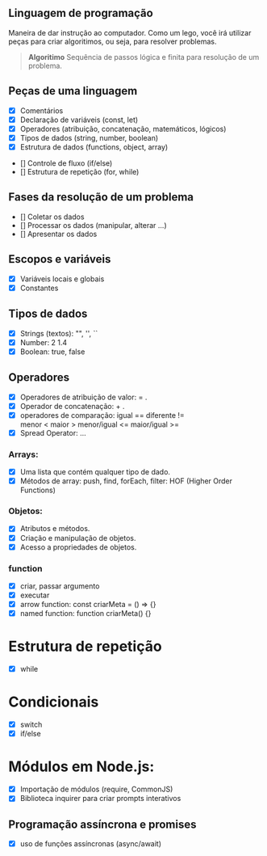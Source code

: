 ## Linguagem de programação

Maneira de dar instrução ao computador.
Como um lego, você irá utilizar peças para criar algoritimos, ou seja, para resolver problemas.

> **Algoritimo** Sequência de passos lógica e finita para resolução de um problema.

## Peças de uma linguagem

- [x] Comentários
- [x] Declaração de variáveis (const, let)
- [x] Operadores (atribuição, concatenação, matemáticos, lógicos)
- [x] Tipos de dados (string, number, boolean)
- [x] Estrutura de dados (functions, object, array)
- [] Controle de fluxo (if/else)
- [] Estrutura de repetição (for, while)

## Fases da resolução de um problema

- [] Coletar os dados
- [] Processar os dados (manipular, alterar ...)
- [] Apresentar os dados

## Escopos e variáveis

- [x] Variáveis locais e globais
- [x] Constantes

## Tipos de dados

- [x] Strings (textos): "", '', ``
- [x] Number: 2 1.4
- [x] Boolean: true, false

## Operadores

- [x] Operadores de atribuição de valor: = .
- [x] Operador de concatenação: + .
- [x] operadores de comparação: 
    igual == 
    diferente !=  
    menor < 
    maior > 
    menor/igual <= 
    maior/igual >=
- [x] Spread Operator: ...

### Arrays:

- [x] Uma lista que contém qualquer tipo de dado.
- [x] Métodos de array: push, find, forEach, filter: HOF (Higher Order Functions)

### Objetos:

- [x] Atributos e métodos.
- [x] Criação e manipulação de objetos.
- [x] Acesso a propriedades de objetos.

### function

- [x] criar, passar argumento
- [x] executar
- [x] arrow function: 
    const criarMeta = () => {}
- [x] named function:
    function criarMeta() {}

# Estrutura de repetição

- [x] while

# Condicionais

- [x] switch
- [x] if/else

# Módulos em Node.js:

- [x] Importação de módulos (require, CommonJS)
- [x] Biblioteca inquirer para criar prompts interativos

## Programação assíncrona e promises

- [x] uso de funções assíncronas (async/await)